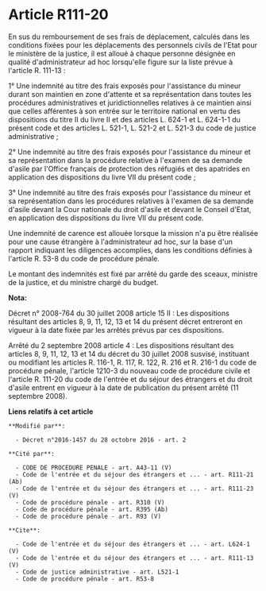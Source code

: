 # Article R111-20

En sus du remboursement de ses frais de déplacement, calculés dans les conditions fixées pour les déplacements des personnels
civils de l'Etat pour le ministère de la justice, il est alloué à chaque personne désignée en qualité d'administrateur ad hoc
lorsqu'elle figure sur la liste prévue à l'article R. 111-13 : 

1° Une indemnité au titre des frais exposés pour l'assistance du mineur durant son maintien en zone d'attente et sa
représentation dans toutes les procédures administratives et juridictionnelles relatives à ce maintien ainsi que celles
afférentes à son entrée sur le territoire national en vertu des dispositions du titre II du livre II et des articles L. 624-1
et L. 624-1-1 du présent code et des articles L. 521-1, L. 521-2 et L. 521-3 du code de justice administrative ; 

2° Une indemnité au titre des frais exposés pour l'assistance du mineur et sa représentation dans la procédure relative à
l'examen de sa demande d'asile par l'Office français de protection des réfugiés et des apatrides en application des
dispositions du livre VII du présent code ; 

3° Une indemnité au titre des frais exposés pour l'assistance du mineur et sa représentation dans les procédures relatives à
l'examen de sa demande d'asile devant la Cour nationale du droit d'asile et devant le Conseil d'Etat, en application des
dispositions du livre VII du présent code. 

Une indemnité de carence est allouée lorsque la mission n'a pu être réalisée pour une cause étrangère à l'administrateur ad
hoc, sur la base d'un rapport indiquant les diligences accomplies, dans les conditions définies à l'article R. 53-8 du code
de procédure pénale. 

Le montant des indemnités est fixé par arrêté du garde des sceaux, ministre de la justice, et du ministre chargé du budget.

**Nota:**

Décret n° 2008-764 du 30 juillet 2008 article 15 II : Les dispositions résultant des articles 8, 9, 11, 12, 13 et 14 du
présent décret entreront en vigueur à la date fixée par les arrêtés prévus par ces dispositions.

Arrêté du 2 septembre 2008 article 4 : Les dispositions résultant des articles 8, 9, 11, 12, 13 et 14 du décret du 30 juillet
2008 susvisé, instituant ou modifiant les articles R. 116-1, R. 117, R. 122, R. 216 et R. 216-1 du code de procédure pénale,
l'article 1210-3 du nouveau code de procédure civile et l'article R. 111-20 du code de l'entrée et du séjour des étrangers et
du droit d'asile entrent en vigueur à la date de publication du présent arrêté (11 septembre 2008).

**Liens relatifs à cet article**

	**Modifié par**:

	  - Décret n°2016-1457 du 28 octobre 2016 - art. 2

	**Cité par**:

	  - CODE DE PROCEDURE PENALE - art. A43-11 (V)
	  - Code de l'entrée et du séjour des étrangers et ... - art. R111-21 (Ab)
	  - Code de l'entrée et du séjour des étrangers et ... - art. R111-23 (V)
	  - Code de procédure pénale - art. R310 (V)
	  - Code de procédure pénale - art. R395 (Ab)
	  - Code de procédure pénale - art. R93 (V)

	**Cite**:

	  - Code de l'entrée et du séjour des étrangers et ... - art. L624-1 (V)
	  - Code de l'entrée et du séjour des étrangers et ... - art. R111-13 (V)
	  - Code de justice administrative - art. L521-1
	  - Code de procédure pénale - art. R53-8
